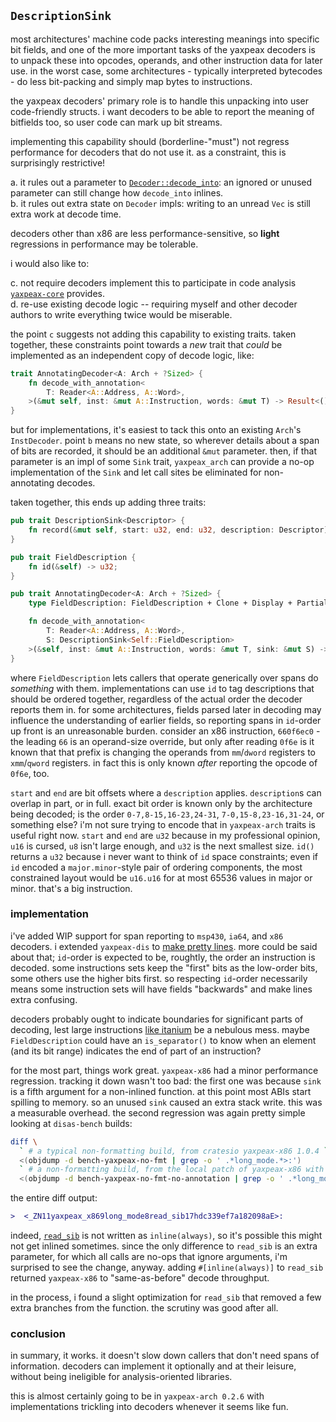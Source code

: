 ## `DescriptionSink`

most architectures' machine code packs interesting meanings into specific bit fields, and one of the more important tasks of the yaxpeax decoders is to unpack these into opcodes, operands, and other instruction data for later use. in the worst case, some architectures - typically interpreted bytecodes - do less bit-packing and simply map bytes to instructions.

the yaxpeax decoders' primary role is to handle this unpacking into user code-friendly structs. i want decoders to be able to report the meaning of bitfields too, so user code can mark up bit streams.

implementing this capability should (borderline-"must") not regress performance for decoders that do not use it. as a constraint, this is surprisingly restrictive!

a. it rules out a parameter to [`Decoder::decode_into`](https://docs.rs/yaxpeax-arch/0.2.5/yaxpeax_arch/trait.Decoder.html#tymethod.decode_into): an ignored or unused parameter can still change how `decode_into` inlines.  
b. it rules out extra state on `Decoder` impls: writing to an unread `Vec` is still extra work at decode time.  

decoders other than x86 are less performance-sensitive, so **light** regressions in performance may be tolerable.

i would also like to:

c. not require decoders implement this to participate in code analysis [`yaxpeax-core`](https://github.com/iximeow/yaxpeax-core/) provides.  
d. re-use existing decode logic -- requiring myself and other decoder authors to write everything twice would be miserable.  

the point `c` suggests not adding this capability to existing traits. taken together, these constraints point towards a _new_ trait that _could_ be implemented as an independent copy of decode logic, like:

```rust
trait AnnotatingDecoder<A: Arch + ?Sized> {
    fn decode_with_annotation<
        T: Reader<A::Address, A::Word>,
    >(&mut self, inst: &mut A::Instruction, words: &mut T) -> Result<(), A::DecodeError>;
}
```

but for implementations, it's easiest to tack this onto an existing `Arch`'s `InstDecoder`. point `b` means no new state, so wherever details about a span of bits are recorded, it should be an additional `&mut` parameter. then, if that parameter is an impl of some `Sink` trait, `yaxpeax_arch` can provide a no-op implementation of the `Sink` and let call sites be eliminated for non-annotating decodes.

taken together, this ends up adding three traits:

```rust
pub trait DescriptionSink<Descriptor> {
    fn record(&mut self, start: u32, end: u32, description: Descriptor);
}

pub trait FieldDescription {
    fn id(&self) -> u32;
}

pub trait AnnotatingDecoder<A: Arch + ?Sized> {
    type FieldDescription: FieldDescription + Clone + Display + PartialEq;

    fn decode_with_annotation<
        T: Reader<A::Address, A::Word>,
        S: DescriptionSink<Self::FieldDescription>
    >(&self, inst: &mut A::Instruction, words: &mut T, sink: &mut S) -> Result<(), A::DecodeError>;
}
```

where `FieldDescription` lets callers that operate generically over spans do *something* with them. implementations can use `id` to tag descriptions that should be ordered together, regardless of the actual order the decoder reports them in. for some architectures, fields parsed later in decoding may influence the understanding of earlier fields, so reporting spans in `id`-order up front is an unreasonable burden. consider an x86 instruction, `660f6ec0` - the leading `66` is an operand-size override, but only after reading `0f6e` is it known that that prefix is changing the operands from `mm`/`dword` registers to `xmm`/`qword` registers. in fact this is only known _after_ reporting the opcode of `0f6e`, too.

`start` and `end` are bit offsets where a `description` applies. `description`s can overlap in part, or in full. exact bit order is known only by the architecture being decoded; is the order `0-7,8-15,16-23,24-31`, `7-0,15-8,23-16,31-24`, or something else? i'm not sure trying to encode that in `yaxpeax-arch` traits is useful right now. `start` and `end` are `u32` because in my professional opinion, `u16` is cursed, `u8` isn't large enough, and `u32` is the next smallest size. `id()` returns a `u32` because i never want to think of `id` space constraints; even if `id` encoded a `major.minor`-style pair of ordering components, the most constrained layout would be `u16.u16` for at most 65536 values in major or minor. that's a big instruction.

### implementation

i've added WIP support for span reporting to `msp430`, `ia64`, and `x86` decoders. i extended `yaxpeax-dis` to [make pretty lines](https://twitter.com/iximeow/status/1423930207614889984). more could be said about that; `id`-order is expected to be, roughtly, the order an instruction is decoded. some instructions sets keep the "first" bits as the low-order bits, some others use the higher bits first. so respecting `id`-order necessarily means some instruction sets will have fields "backwards" and make lines extra confusing.

decoders probably ought to indicate boundaries for significant parts of decoding, lest large instructions [like itanium](https://twitter.com/iximeow/status/1424092536071618561) be a nebulous mess. maybe `FieldDescription` could have an `is_separator()` to know when an element (and its bit range) indicates the end of part of an instruction?

for the most part, things work great. `yaxpeax-x86` had a minor performance regression. tracking it down wasn't too bad: the first one was because `sink` is a fifth argument for a non-inlined function. at this point most ABIs start spilling to memory. so an unused `sink` caused an extra stack write. this was a measurable overhead. the second regression was again pretty simple looking at `disas-bench` builds:

```sh
diff \
  ` # a typical non-formatting build, from cratesio yaxpeax-x86 1.0.4 ` \
  <(objdump -d bench-yaxpeax-no-fmt | grep -o ' .*long_mode.*>:')
  ` # a non-formatting build, from the local patch of yaxpeax-x86 with annotation reported to a no-op sink ` \
  <(objdump -d bench-yaxpeax-no-fmt-no-annotation | grep -o ' .*long_mode.*>:')
```

the entire diff output:
```diff
>  <_ZN11yaxpeax_x869long_mode8read_sib17hdc339ef7a182098aE>:
```

indeed, [`read_sib`](https://github.com/iximeow/yaxpeax-x86/blob/4371ed02ac30cb56ec4ddbf60c87e85c183d860b/src/long_mode/mod.rs#L5769-L5770) is not written as `inline(always)`, so it's possible this might not get inlined sometimes. since the only difference to `read_sib` is an extra parameter, for which all calls are no-ops that ignore arguments, i'm surprised to see the change, anyway. adding `#[inline(always)]` to `read_sib` returned `yaxpeax-x86` to "same-as-before" decode throughput.

in the process, i found a slight optimization for `read_sib` that removed a few extra branches from the function. the scrutiny was good after all.

### conclusion

in summary, it works. it doesn't slow down callers that don't need spans of information. decoders can implement it optionally and at their leisure, without being ineligible for analysis-oriented libraries.

this is almost certainly going to be in `yaxpeax-arch 0.2.6` with implementations trickling into decoders whenever it seems like fun.
